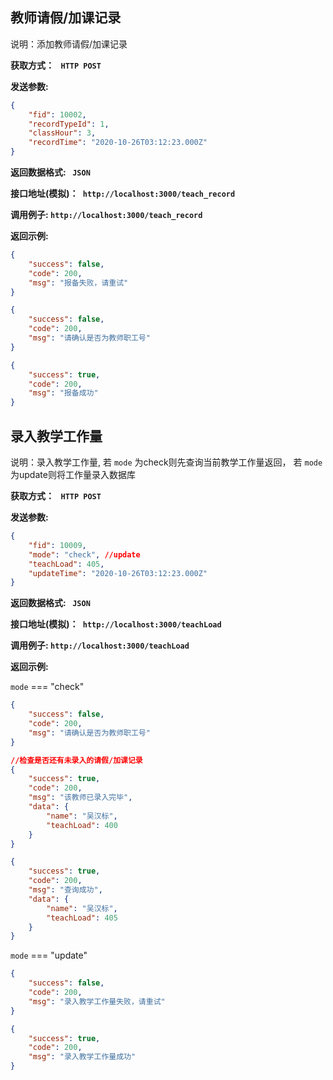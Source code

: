 ## 教师请假/加课记录

说明：添加教师请假/加课记录

**获取方式： ` HTTP POST`**

**发送参数:**

```json
{
    "fid": 10002, 
    "recordTypeId": 1, 
    "classHour": 3, 
    "recordTime": "2020-10-26T03:12:23.000Z"
}
```

**返回数据格式:  ` JSON`**

**接口地址(模拟)：` http://localhost:3000/teach_record`**

**调用例子:  `http://localhost:3000/teach_record`**

**返回示例:**

```json
{
    "success": false,
    "code": 200,
    "msg": "报备失败，请重试"
}
```

```json
{
    "success": false,
    "code": 200,
    "msg": "请确认是否为教师职工号"
}
```

```json
{
    "success": true,
    "code": 200,
    "msg": "报备成功"
}
```



## 录入教学工作量

说明：录入教学工作量, 若 `mode` 为check则先查询当前教学工作量返回， 若 `mode` 为update则将工作量录入数据库 

**获取方式： ` HTTP POST`**

**发送参数:**

```json
{
    "fid": 10009, 
    "mode": "check", //update
    "teachLoad": 405, 
    "updateTime": "2020-10-26T03:12:23.000Z"
}
```

**返回数据格式:  ` JSON`**

**接口地址(模拟)：` http://localhost:3000/teachLoad`**

**调用例子:  `http://localhost:3000/teachLoad`**

**返回示例:**

`mode` === "check"

```json
{
    "success": false,
    "code": 200,
    "msg": "请确认是否为教师职工号"
}
```

```json
//检查是否还有未录入的请假/加课记录
{
    "success": true,
    "code": 200,
    "msg": "该教师已录入完毕",
    "data": {
        "name": "吴汉标",
        "teachLoad": 400
    }
}
```

```json
{
    "success": true,
    "code": 200,
    "msg": "查询成功",
    "data": {
        "name": "吴汉标",
        "teachLoad": 405
    }
}
```

`mode` === "update"

```json
{
    "success": false,
    "code": 200,
    "msg": "录入教学工作量失败，请重试"
}
```

```json
{
    "success": true,
    "code": 200,
    "msg": "录入教学工作量成功"
}
```

